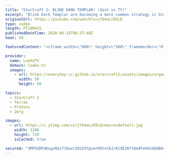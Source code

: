 ```yaml
---
title: "StarCraft 2: BLINK DARK TEMPLAR! (Zest vs TY)"
excerpt: "Blink Dark Templar are becoming a more common strategy in StarCraft 2 at the professional level of Protoss versus Terran. In this game between Zest and TY the Protoss player decides to open up with a proxy Dark Shrine and goes for the Shadow Stride ability later on in this pro game.  PartinG vs Reynor:"
originalUrl: https://youtube.com/watch?v=jYO4aLc05LQ
type: video
length: PT18M42S
publishedDateTime: 2020-06-15T08:37:48Z
heat: 50

featuredContent: "<iframe width=\"800\" height=\"500\" frameborder=\"0\" src=\"https://www.youtube.com/embed/jYO4aLc05LQ\" allow=\"accelerometer; autoplay; encrypted-media; gyroscope; picture-in-picture\" allowfullscreen></iframe>"

provider:
  name: LowkoTV
  domain: lowko.tv
  images:
    - url: https://everyday-cc.github.io/starcraft2/assets/images/organizations/lowko.tv-50x50.jpg
      width: 50
      height: 50

topics:
  - StarCraft 2
  - Terran
  - Protoss
  - Zerg

images:
  - url: https://i.ytimg.com/vi/jYO4aLc05LQ/maxresdefault.jpg
    width: 1280
    height: 720
    isCached: true

secured: "3MPSGRP4KogzNSzfJGwxtZQ3297psm+MIhvC6J/KCdE1N7YAm4FeHVoX8dB6q8C/gYA8v820rixvcsv9WKsEkoajjtnv+KcIZV2CMJtCgRMbUe78DPL7ydsOygGdQWP9R7oO5LS80bA+YlbeecZD+GuPkLma3f26u+ot0UEN/3LLW5KsS1hfEc2wN14t4yAjBkbtQhLJy5mGWPv8s6Tb1SSfdM0sn4mQuLvaQMESikuiBaqIEQF8fsulh4sg6/UXk5aGVJQ6me6NfD/eaMu/XZFz5e/c2dYPf6GdhfYhlUoBhTHVl2ZqdfH+UaYI/IugzdefEE8p8JlwZtwI/KiJLg2rjxRYWnb/D5ee/16O8INr2B50rXuaFJiHhyd+TTnHzIGIYga74wndGCM68GZasuonAXlZ4ggD0PLe7k7S9Qw=;woOBMZdd59E0RcEDIC/J7Q=="
---
```


